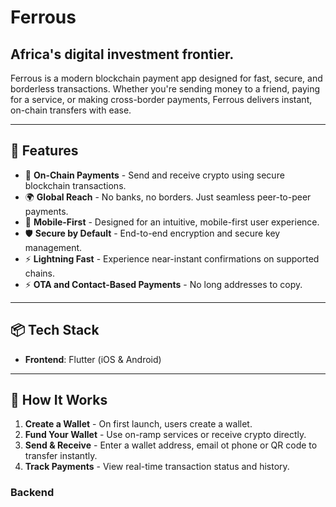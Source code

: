 # Ferrous

## **Africa's digital investment frontier.**  


Ferrous is a modern blockchain payment app designed for fast, secure, and borderless transactions. Whether you're sending money to a friend, paying for a service, or making cross-border payments, Ferrous delivers instant, on-chain transfers with ease.

---

## 🚀 Features

- 🔗 **On-Chain Payments** - Send and receive crypto using secure blockchain transactions.
- 🌍 **Global Reach** - No banks, no borders. Just seamless peer-to-peer payments.
- 📱 **Mobile-First** - Designed for an intuitive, mobile-first user experience.
- 🛡️ **Secure by Default** - End-to-end encryption and secure key management.
- ⚡ **Lightning Fast** - Experience near-instant confirmations on supported chains.
- ⚡ **OTA and Contact-Based Payments** - No long addresses to copy.


---

## 📦 Tech Stack

- **Frontend**: Flutter (iOS & Android)


---

## 🧠 How It Works

1. **Create a Wallet** - On first launch, users create a wallet.
2. **Fund Your Wallet** - Use on-ramp services or receive crypto directly.
3. **Send & Receive** - Enter a wallet address, email ot phone or QR code to transfer instantly.
4. **Track Payments** - View real-time transaction status and history.


### Backend
